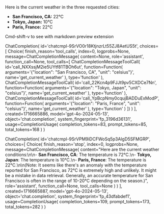 Here is the current weather in the three requested cities:

- **San Francisco, CA:** 22°C
- **Tokyo, Japan:** 10°C
- **Paris, France:** 22°C

Cmd-shift-v to see with markdown preview extension

ChatCompletion(
    id='chatcmpl-9SrVO0r18KtjnzrLt55ZJ8AetUS5t',
    choices=[
        Choice(
            finish_reason='tool_calls',
            index=0,
            logprobs=None,
            message=ChatCompletionMessage(
                content=None,
                role='assistant',
                function_call=None,
                tool_calls=[
                    ChatCompletionMessageToolCall(
                        id='call_NXXssjM2ie5UYtf81TBOh6ut',
                        function=Function(
                            arguments='{"location": "San Francisco, CA", "unit": "celsius"}',
                            name='get_current_weather'
                        ),
                        type='function'
                    ), 
                    ChatCompletionMessageToolCall(
                        id='call_22Kcn4p9FJJt9pv5CXDCe7Nn',
                        function=Function(
                            arguments='{"location": "Tokyo, Japan", "unit": "celsius"}',
                            name='get_current_weather'
                        ),
                        type='function'
                    ),
                    ChatCompletionMessageToolCall(
                        id='call_YpBcpNmy0cqujBADDuExModP',
                        function=Function(
                            arguments='{"location": "Paris, France", "unit": "celsius"}',
                            name='get_current_weather'
                        ), 
                        type='function'
                    )
                ])
        )
    ], 
    created=1716665886, 
    model='gpt-4o-2024-05-13', 
    object='chat.completion', 
    system_fingerprint='fp_3196d36131',
    usage=CompletionUsage(
        completion_tokens=83, 
        prompt_tokens=85, 
        total_tokens=168
    )
)





ChatCompletion(
    id='chatcmpl-9SrVPM9iDCFWoSq5p3AlgD5SFMGRP',
    choices=[
        Choice(
            finish_reason='stop',
            index=0,
            logprobs=None,
            message=ChatCompletionMessage(
                content="Here are the current weather conditions:\n\n- **San Francisco, CA**: The temperature is 72°C.\n- **Tokyo, Japan**: The temperature is 10°C.\n- **Paris, France**: The temperature is 22°C.\n\n(Note: It seems like there's an anomaly with the temperature reported for San Francisco, as 72°C is extremely high and unlikely. It might be a mistake in data retrieval. Generally, an accurate temperature for San Francisco is often in the range of 10-20°C depending on the season.)",
                role='assistant',
                function_call=None,
                tool_calls=None
            )
        )
    ],
    created=1716665887,
    model='gpt-4o-2024-05-13',
    object='chat.completion',
    system_fingerprint='fp_43dfabdef1',
    usage=CompletionUsage(
        completion_tokens=109,
        prompt_tokens=173,
        total_tokens=282
    )
)
